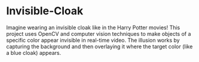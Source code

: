 # Invisible-Cloak
Imagine wearing an invisible cloak like in the Harry Potter movies! This project uses OpenCV and computer vision techniques to make objects of a specific color appear invisible in real-time video. The illusion works by capturing the background and then overlaying it where the target color (like a blue cloak) appears.
